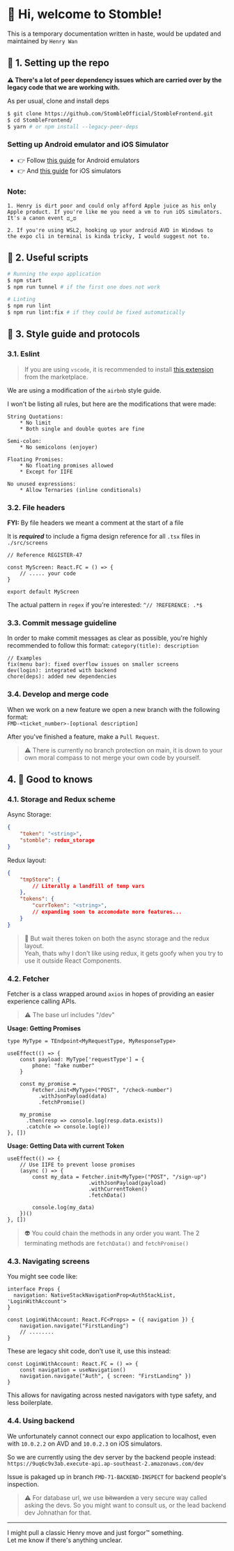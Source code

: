 # :wave: Hi, welcome to Stomble!

This is a temporary documentation written in haste, would be updated and maintained by `Henry Wan`

## :robot: 1. Setting up the repo

**:warning: There's a lot of peer dependency issues which are carried over by the legacy code that we are working with.**

As per usual, clone and install deps
```sh 
$ git clone https://github.com/StombleOfficial/StombleFrontend.git
$ cd StombleFrontend/
$ yarn # or npm install --legacy-peer-deps
```

### Setting up Android emulator and iOS Simulator
* :point_right: Follow [this guide](https://docs.expo.dev/workflow/android-studio-emulator/) for Android emulators 
* :point_right: And [this guide](https://docs.expo.dev/workflow/ios-simulator/) for iOS simulators

### Note: 
```
1. Henry is dirt poor and could only afford Apple juice as his only 
Apple product. If you're like me you need a vm to run iOS simulators.
It's a canon event ಥ‿ಥ

2. If you're using WSL2, hooking up your android AVD in Windows to
the expo cli in terminal is kinda tricky, I would suggest not to.
```

## :runner: 2. Useful scripts

```sh
# Running the expo application
$ npm start
$ npm run tunnel # if the first one does not work

# Linting
$ npm run lint
$ npm run lint:fix # if they could be fixed automatically
```

## :eyes: 3. Style guide and protocols

### 3.1. Eslint

> If you are using `vscode`, it is recommended to install [this extension](https://marketplace.visualstudio.com/items?itemName=dbaeumer.vscode-eslint) from the marketplace.

We are using a modification of the `airbnb` style guide.

I won't be listing all rules, but here are the modifications that were made:
```
String Quotations:
    * No limit 
    * Both single and double quotes are fine

Semi-colon:
    * No semicolons (enjoyer)

Floating Promises:
    * No floating promises allowed
    * Except for IIFE

No unused expressions:
    * Allow Ternaries (inline conditionals)
```

### 3.2. File headers 

**FYI:** By file headers we meant a comment at the start of a file

It is ***required*** to include a figma design reference for all `.tsx` files in `./src/screens`

```tsx
// Reference REGISTER-47

const MyScreen: React.FC = () => {
    // ..... your code
}

export default MyScreen
```

The actual pattern in `regex` if you're interested: `^// ?REFERENCE: .*$`

### 3.3. Commit message guideline

In order to make commit messages as clear as possible, you're highly recommended to follow this format: `category(title): description`

```
// Examples
fix(menu bar): fixed overflow issues on smaller screens
dev(login): integrated with backend
chore(deps): added new dependencies 
```

### 3.4. Develop and merge code

When we work on a new feature we open a new branch with the following format:  
`FMD-<ticket_number>-[optional description]`

After you've finished a feature, make a `Pull Request`.

> :warning: There is currently no branch protection on main, it is down to your own moral compass to not merge your own code by yourself.

## 4. :notebook: Good to knows

### 4.1. Storage and Redux scheme

Async Storage:
```json
{
    "token": "<string>",
    "stomble": redux_storage
}
```

Redux layout:
```json
{
    "tmpStore": {
        // Literally a landfill of temp vars
    },
    "tokens": { 
        "currToken": "<string>",
        // expanding soon to accomodate more features...
    }
}
```

> :thinking: But wait theres token on both the async storage and the redux layout.  
Yeah, thats why I don't like using redux, it gets goofy when you try to use it outside React Components.

### 4.2. Fetcher

Fetcher is a class wrapped around `axios` in hopes of providing an easier experience calling APIs.

> :warning: The base url includes "/dev"

**Usage: Getting Promises**
```tsx
type MyType = TEndpoint<MyRequestType, MyResponseType>

useEffect(() => {
    const payload: MyType['requestType'] = {
        phone: "fake number"
    }

    const my_promise = 
        Fetcher.init<MyType>("POST", "/check-number")
          .withJsonPayload(data)
          .fetchPromise()

    my_promise
      .then(resp => console.log(resp.data.exists))
      .catch(e => console.log(e))
}, [])
```

**Usage: Getting Data with current Token**
```tsx
useEffect(() => {
    // Use IIFE to prevent loose promises
    (async () => {
        const my_data = Fetcher.init<MyType>("POST", "/sign-up")
                          .withJsonPayload(payload)
                          .withCurrentToken()
                          .fetchData()

        console.log(my_data)
    })()
}, [])
```

> :alien: You could chain the methods in any order you want. The 2 terminating methods are `fetchData()` and `fetchPromise()`

### 4.3. Navigating screens

You might see code like:
```tsx
interface Props {
  navigation: NativeStackNavigationProp<AuthStackList, 'LoginWithAccount'>
}

const LoginWithAccount: React.FC<Props> = ({ navigation }) {
    navigation.navigate("FirstLanding")
    // ........
}
```

These are legacy shit code, don't use it, use this instead:
```tsx
const LoginWithAccount: React.FC = () => {
    const navigation = useNavigation()
    navigation.navigate("Auth", { screen: "FirstLanding" })
}
```

This allows for navigating across nested navigators with type safety, and less boilerplate.

### 4.4. Using backend

We unfortunately cannot connect our expo application to localhost, even with `10.0.2.2` on AVD and `10.0.2.3` on iOS simulators.

So we are currently using the dev server by the backend people instead: `https://9uq6c9v3ab.execute-api.ap-southeast-2.amazonaws.com/dev`

Issue is pakaged up in branch `FMD-71-BACKEND-INSPECT` for backend people's inspection.

> :warning: For database url, we use ~~bitwarden~~ a very secure way called asking the devs. So you might want to consult us, or the lead backend dev Johnathan for that.

---

I might pull a classic Henry move and just forgor™ something.  
Let me know if there's anything unclear.  
